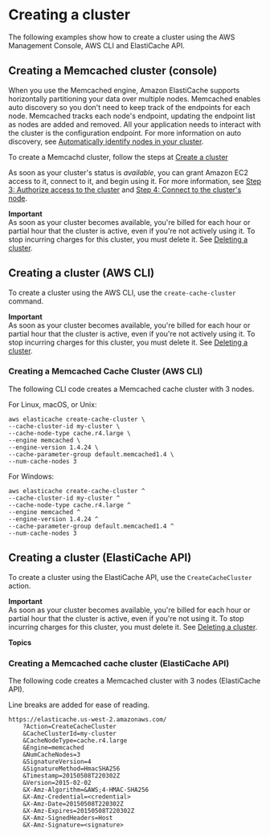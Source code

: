 # Creating a cluster<a name="Clusters.Create"></a>

The following examples show how to create a cluster using the AWS Management Console, AWS CLI and ElastiCache API\.

## Creating a Memcached cluster \(console\)<a name="Clusters.Create.CON.Memcached"></a>

When you use the Memcached engine, Amazon ElastiCache supports horizontally partitioning your data over multiple nodes\. Memcached enables auto discovery so you don't need to keep track of the endpoints for each node\. Memcached tracks each node's endpoint, updating the endpoint list as nodes are added and removed\. All your application needs to interact with the cluster is the configuration endpoint\. For more information on auto discovery, see [Automatically identify nodes in your cluster](AutoDiscovery.md)\.

To create a Memcachd cluster, follow the steps at [Create a cluster](https://docs.aws.amazon.com/AmazonElastiCache/latest/mem-ug/GettingStarted.CreateCluster.html)

As soon as your cluster's status is *available*, you can grant Amazon EC2 access to it, connect to it, and begin using it\. For more information, see [Step 3: Authorize access to the cluster](GettingStarted.AuthorizeAccess.md) and [Step 4: Connect to the cluster's node](GettingStarted.ConnectToCacheNode.md)\.

**Important**  
As soon as your cluster becomes available, you're billed for each hour or partial hour that the cluster is active, even if you're not actively using it\. To stop incurring charges for this cluster, you must delete it\. See [Deleting a cluster](Clusters.Delete.md)\. 

## Creating a cluster \(AWS CLI\)<a name="Clusters.Create.CLI"></a>

To create a cluster using the AWS CLI, use the `create-cache-cluster` command\.

**Important**  
As soon as your cluster becomes available, you're billed for each hour or partial hour that the cluster is active, even if you're not actively using it\. To stop incurring charges for this cluster, you must delete it\. See [Deleting a cluster](Clusters.Delete.md)\. 

### Creating a Memcached Cache Cluster \(AWS CLI\)<a name="Clusters.Create.CLI.Memcached"></a>

The following CLI code creates a Memcached cache cluster with 3 nodes\.

For Linux, macOS, or Unix:

```
aws elasticache create-cache-cluster \
--cache-cluster-id my-cluster \
--cache-node-type cache.r4.large \
--engine memcached \
--engine-version 1.4.24 \
--cache-parameter-group default.memcached1.4 \
--num-cache-nodes 3
```

For Windows:

```
aws elasticache create-cache-cluster ^
--cache-cluster-id my-cluster ^
--cache-node-type cache.r4.large ^
--engine memcached ^
--engine-version 1.4.24 ^
--cache-parameter-group default.memcached1.4 ^
--num-cache-nodes 3
```

## Creating a cluster \(ElastiCache API\)<a name="Clusters.Create.API"></a>

To create a cluster using the ElastiCache API, use the `CreateCacheCluster` action\. 

**Important**  
As soon as your cluster becomes available, you're billed for each hour or partial hour that the cluster is active, even if you're not using it\. To stop incurring charges for this cluster, you must delete it\. See [Deleting a cluster](Clusters.Delete.md)\. 

**Topics**

### Creating a Memcached cache cluster \(ElastiCache API\)<a name="Clusters.Create.API.Memcached"></a>

The following code creates a Memcached cluster with 3 nodes \(ElastiCache API\)\.

Line breaks are added for ease of reading\.

```
https://elasticache.us-west-2.amazonaws.com/
    ?Action=CreateCacheCluster
    &CacheClusterId=my-cluster
    &CacheNodeType=cache.r4.large
    &Engine=memcached
    &NumCacheNodes=3
    &SignatureVersion=4       
    &SignatureMethod=HmacSHA256
    &Timestamp=20150508T220302Z
    &Version=2015-02-02
    &X-Amz-Algorithm=&AWS;4-HMAC-SHA256
    &X-Amz-Credential=<credential>
    &X-Amz-Date=20150508T220302Z
    &X-Amz-Expires=20150508T220302Z
    &X-Amz-SignedHeaders=Host
    &X-Amz-Signature=<signature>
```